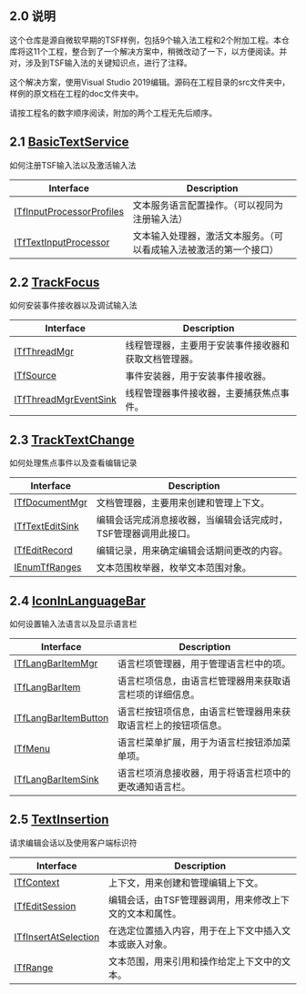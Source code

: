 ## 2.0 说明

这个仓库是源自微软早期的TSF样例，包括9个输入法工程和2个附加工程。本仓库将这11个工程，整合到了一个解决方案中，稍微改动了一下，以方便阅读。并对，涉及到TSF输入法的关键知识点，进行了注释。

这个解决方案，使用Visual Studio 2019编辑。源码在工程目录的src文件夹中，样例的原文档在工程的doc文件夹中。

请按工程名的数字顺序阅读，附加的两个工程无先后顺序。

## 2.1 [BasicTextService](https://github.com/ChineseInputMethod/TSFexample/tree/master/1BasicTextService)

如何注册TSF输入法以及激活输入法

Interface						|Description
-|-
[ITfInputProcessorProfiles][1]	|文本服务语言配置操作。（可以视同为注册输入法）
[ITfTextInputProcessor][2]		|文本输入处理器，激活文本服务。（可以看成输入法被激活的第一个接口）

## 2.2 [TrackFocus](https://github.com/ChineseInputMethod/TSFexample/tree/master/2TrackFocus)

如何安装事件接收器以及调试输入法

Interface					|Description
-|-
[ITfThreadMgr][3]			|线程管理器，主要用于安装事件接收器和获取文档管理器。
[ITfSource][4]				|事件安装器，用于安装事件接收器。
[ITfThreadMgrEventSink][5]	|线程管理器事件接收器，主要捕获焦点事件。

## 2.3 [TrackTextChange](https://github.com/ChineseInputMethod/TSFexample/tree/master/3TrackTextChange)

如何处理焦点事件以及查看编辑记录

Interface				|Description
-|-
[ITfDocumentMgr][6]		|文档管理器，主要用来创建和管理上下文。
[ITfTextEditSink][7]	|编辑会话完成消息接收器，当编辑会话完成时，TSF管理器调用此接口。
[ITfEditRecord][8]		|编辑记录，用来确定编辑会话期间更改的内容。
[IEnumTfRanges][9]		|文本范围枚举器，枚举文本范围对象。

## 2.4 [IconInLanguageBar](https://github.com/ChineseInputMethod/TSFexample/tree/master/4IconInLanguageBar)

如何设置输入法语言以及显示语言栏

Interface					|Description
-|-
[ITfLangBarItemMgr][10]		|语言栏项管理器，用于管理语言栏中的项。
[ITfLangBarItem][11]		|语言栏项信息，由语言栏管理器用来获取语言栏项的详细信息。
[ITfLangBarItemButton][12]	|语言栏按钮项信息，由语言栏管理器用来获取语言栏上的按钮项信息。
[ITfMenu][13]				|语言栏菜单扩展，用于为语言栏按钮添加菜单项。
[ITfLangBarItemSink][14]	|语言栏项消息接收器，用于将语言栏项中的更改通知语言栏。

## 2.5 [TextInsertion](https://github.com/ChineseInputMethod/TSFexample/tree/master/5TextInsertion)

请求编辑会话以及使用客户端标识符

Interface					|Description
-|-
[ITfContext][15]			|上下文，用来创建和管理编辑上下文。
[ITfEditSession][16]		|编辑会话，由TSF管理器调用，用来修改上下文的文本和属性。
[ITfInsertAtSelection][17]	|在选定位置插入内容，用于在上下文中插入文本或嵌入对象。
[ITfRange][18]				|文本范围，用来引用和操作给定上下文中的文本。


[1]: https://github.com/ChineseInputMethod/Interface/blob/master/TSFmanager/ITfInputProcessorProfiles.md
[2]: https://github.com/ChineseInputMethod/Interface/blob/master/TextService/ITfTextInputProcessor.md
[3]: https://github.com/ChineseInputMethod/Interface/blob/master/TSFmanager/ITfThreadMgr.md
[4]: https://github.com/ChineseInputMethod/Interface/blob/master/TSFmanager/ITfSource.md
[5]: https://github.com/ChineseInputMethod/Interface/blob/master/TextService/ITfThreadMgrEventSink.md
[6]: https://github.com/ChineseInputMethod/Interface/blob/master/TSFmanager/ITfDocumentMgr.md
[7]: https://github.com/ChineseInputMethod/Interface/blob/master/TextService/ITfTextEditSink.md
[8]: https://github.com/ChineseInputMethod/Interface/blob/master/TSFmanager/ITfEditRecord.md
[9]: https://github.com/ChineseInputMethod/Interface/blob/master/TSFmanager/IEnumTfRanges.md
[10]: https://github.com/ChineseInputMethod/Interface/blob/master/LanguageBar/ITfLangBarItemMgr.md
[11]: https://github.com/ChineseInputMethod/Interface/blob/master/TextService/ITfLangBarItem.md
[12]: https://github.com/ChineseInputMethod/Interface/blob/master/TextService/ITfLangBarItemButton.md
[13]: https://github.com/ChineseInputMethod/Interface/blob/master/LanguageBar/ITfMenu.md
[14]: https://github.com/ChineseInputMethod/Interface/blob/master/LanguageBar/ITfLangBarItemSink.md
[15]: https://github.com/ChineseInputMethod/Interface/blob/master/TSFmanager/ITfContext.md
[16]: https://github.com/ChineseInputMethod/Interface/blob/master/TextService/ITfEditSession.md
[17]: https://github.com/ChineseInputMethod/Interface/blob/master/TSFmanager/ITfInsertAtSelection.md
[18]: https://github.com/ChineseInputMethod/Interface/blob/master/TSFmanager/ITfRange.md